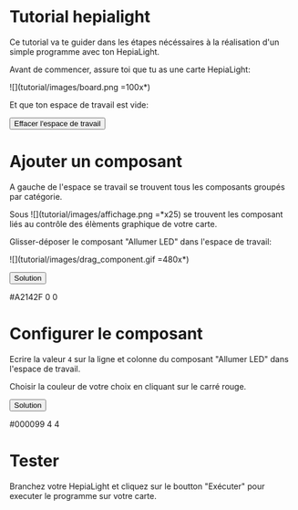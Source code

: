 # Tutorial hepialight

Ce tutorial va te guider dans les étapes nécéssaires à la réalisation d'un simple programme avec ton HepiaLight.

Avant de commencer, assure toi que tu as une carte HepiaLight:

![](tutorial/images/board.png =100x\*)

Et que ton espace de travail est vide:

<!--Clicking on the button will apply the content on the `workspace` named `empty` below -->

<button onclick="tutorial.workspace('empty')">Effacer l'espace de travail</button>

<!-- workspace template, empty in this case -->
<workspace id="empty">
    <xml xmlns="http://www.w3.org/1999/xhtml">
    </xml>
</workspace>

# Ajouter un composant

A gauche de l'espace se travail se trouvent tous les composants groupés par catégorie.

Sous ![](tutorial/images/affichage.png =\*x25) se trouvent les composant liés au contrôle des élèments graphique de votre carte.

Glisser-déposer le composant "Allumer LED" dans l'espace de travail:

![](tutorial/images/drag_component.gif =480x\*)

<button onclick="tutorial.workspace('allumer_led_default')">Solution</button>

<workspace id="allumer_led_default">
    <xml xmlns="http://www.w3.org/1999/xhtml">
    <block type="AllumerLed" id=")meyx.DvGw%LYtqc@me4" x="50" y="113">
        <field name="color">#A2142F</field>
        <value name="y">
        <block type="math_number" id=",.06Ed|XoZokgk#,:i%M">
            <field name="NUM">0</field>
        </block>
        </value>
        <value name="x">
        <block type="math_number" id="-;aTdy8vmONJf!F]oeWQ">
            <field name="NUM">0</field>
        </block>
        </value>
    </block>
    </xml>
</workspace>

# Configurer le composant

Ecrire la valeur `4` sur la ligne et colonne du composant "Allumer LED" dans l'espace de travail.

Choisir la couleur de votre choix en cliquant sur le carré rouge.

<button onclick="tutorial.workspace('led4_4_blue')">Solution</button>

<workspace id="led4_4_blue">
<xml xmlns="http://www.w3.org/1999/xhtml">
  <block type="AllumerLed" id="1Y)7k}}gyaaE:wzIY{jD" x="50" y="113">
    <field name="color">#000099</field>
    <value name="y">
      <block type="math_number" id="fOkJzqoN*3=$Q;.~Q=zU">
        <field name="NUM">4</field>
      </block>
    </value>
    <value name="x">
      <block type="math_number" id="`p[_jH/9_V_RkwT@+%[.">
        <field name="NUM">4</field>
      </block>
    </value>
  </block>
</xml>
</workspace>

# Tester

Branchez votre HepiaLight et cliquez sur le boutton "Exécuter" pour executer le programme sur votre carte.
